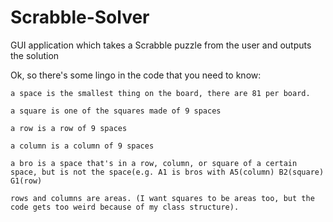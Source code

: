 # Scrabble-Solver
GUI application which takes a Scrabble puzzle from the user and outputs the solution

Ok, so there's some lingo in the code that you need to know:

    a space is the smallest thing on the board, there are 81 per board.
   
    a square is one of the squares made of 9 spaces
   
    a row is a row of 9 spaces
   
    a column is a column of 9 spaces
   
    a bro is a space that's in a row, column, or square of a certain space, but is not the space(e.g. A1 is bros with A5(column) B2(square) G1(row)
    
    rows and columns are areas. (I want squares to be areas too, but the code gets too weird because of my class structure).
